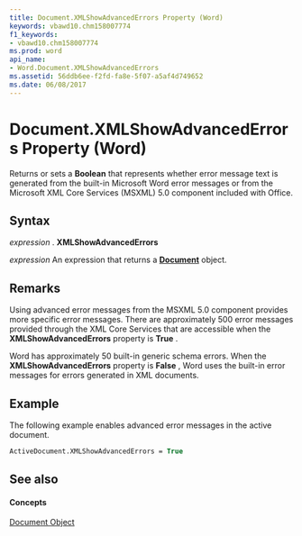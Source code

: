 ```yaml
---
title: Document.XMLShowAdvancedErrors Property (Word)
keywords: vbawd10.chm158007774
f1_keywords:
- vbawd10.chm158007774
ms.prod: word
api_name:
- Word.Document.XMLShowAdvancedErrors
ms.assetid: 56ddb6ee-f2fd-fa8e-5f07-a5af4d749652
ms.date: 06/08/2017
---
```



# Document.XMLShowAdvancedErrors Property (Word)

Returns or sets a  **Boolean** that represents whether error message text is generated from the built-in Microsoft Word error messages or from the Microsoft XML Core Services (MSXML) 5.0 component included with Office.


## Syntax

 _expression_ . **XMLShowAdvancedErrors**

 _expression_ An expression that returns a **[Document](document-object-word.md)** object.


## Remarks

Using advanced error messages from the MSXML 5.0 component provides more specific error messages. There are approximately 500 error messages provided through the XML Core Services that are accessible when the  **XMLShowAdvancedErrors** property is **True** .

Word has approximately 50 built-in generic schema errors. When the  **XMLShowAdvancedErrors** property is **False** , Word uses the built-in error messages for errors generated in XML documents.


## Example

The following example enables advanced error messages in the active document.


```vb
ActiveDocument.XMLShowAdvancedErrors = True
```


## See also


#### Concepts


[Document Object](document-object-word.md)

